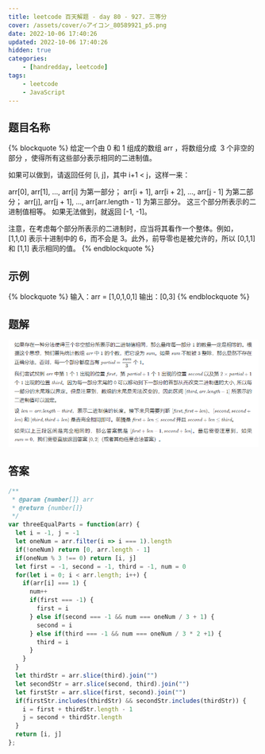 ```yaml
---
title: leetcode 百天解题 - day 80 - 927. 三等分
cover: /assets/cover/◇アイコン_80589921_p5.png
date: 2022-10-06 17:40:26
updated: 2022-10-06 17:40:26
hidden: true
categories:
    - [handredday, leetcode]
tags:
    - leetcode
    - JavaScript
---
```


## 题目名称

{% blockquote %}
给定一个由 0 和 1 组成的数组 arr ，将数组分成  3 个非空的部分 ，使得所有这些部分表示相同的二进制值。

如果可以做到，请返回任何 [i, j]，其中 i+1 < j，这样一来：

arr[0], arr[1], ..., arr[i] 为第一部分；
arr[i + 1], arr[i + 2], ..., arr[j - 1] 为第二部分；
arr[j], arr[j + 1], ..., arr[arr.length - 1] 为第三部分。
这三个部分所表示的二进制值相等。
如果无法做到，就返回 [-1, -1]。

注意，在考虑每个部分所表示的二进制时，应当将其看作一个整体。例如，[1,1,0] 表示十进制中的 6，而不会是 3。此外，前导零也是被允许的，所以 [0,1,1] 和 [1,1] 表示相同的值。
{% endblockquote %}

## 示例

{% blockquote %}
输入：arr = [1,0,1,0,1]
输出：[0,3]
{% endblockquote %}


## 题解

![官方题解](/assets/blogImg/927.png)

## 答案

~~~js
/**
 * @param {number[]} arr
 * @return {number[]}
 */
var threeEqualParts = function(arr) {
  let i = -1, j = -1
  let oneNum = arr.filter(i => i === 1).length
  if(!oneNum) return [0, arr.length - 1]
  if(oneNum % 3 !== 0) return [i, j]
  let first = -1, second = -1, third = -1, num = 0
  for(let i = 0; i < arr.length; i++) {
    if(arr[i] === 1) {
      num++
      if(first === -1) {
        first = i
      } else if(second === -1 && num === oneNum / 3 + 1) {
        second = i
      } else if(third === -1 && num === oneNum / 3 * 2 +1) {
        third = i
      }
    }
  }
  let thirdStr = arr.slice(third).join("")
  let secondStr = arr.slice(second, third).join("")
  let firstStr = arr.slice(first, second).join("")
  if(firstStr.includes(thirdStr) && secondStr.includes(thirdStr)) {
    i = first + thirdStr.length - 1
    j = second + thirdStr.length
  }
  return [i, j]
};

~~~